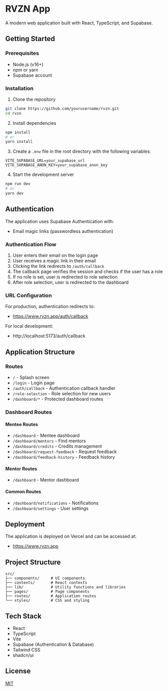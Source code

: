 # RVZN App

A modern web application built with React, TypeScript, and Supabase.

## Getting Started

### Prerequisites

- Node.js (v16+)
- npm or yarn
- Supabase account

### Installation

1. Clone the repository
```bash
git clone https://github.com/yourusername/rvzn.git
cd rvzn
```

2. Install dependencies
```bash
npm install
# or
yarn install
```

3. Create a `.env` file in the root directory with the following variables:
```
VITE_SUPABASE_URL=your_supabase_url
VITE_SUPABASE_ANON_KEY=your_supabase_anon_key
```

4. Start the development server
```bash
npm run dev
# or
yarn dev
```

## Authentication

The application uses Supabase Authentication with:
- Email magic links (passwordless authentication)

### Authentication Flow

1. User enters their email on the login page
2. User receives a magic link in their email
3. Clicking the link redirects to `/auth/callback`
4. The callback page verifies the session and checks if the user has a role
5. If no role is set, user is redirected to role selection
6. After role selection, user is redirected to the dashboard

### URL Configuration

For production, authentication redirects to:
- https://www.rvzn.app/auth/callback

For local development:
- http://localhost:5173/auth/callback

## Application Structure

### Routes

- `/` - Splash screen
- `/login` - Login page
- `/auth/callback` - Authentication callback handler
- `/role-selection` - Role selection for new users
- `/dashboard/*` - Protected dashboard routes

### Dashboard Routes

#### Mentee Routes
- `/dashboard` - Mentee dashboard
- `/dashboard/mentors` - Find mentors
- `/dashboard/credits` - Credits management
- `/dashboard/request-feedback` - Request feedback
- `/dashboard/feedback-history` - Feedback history

#### Mentor Routes
- `/dashboard` - Mentor dashboard

#### Common Routes
- `/dashboard/notifications` - Notifications
- `/dashboard/settings` - User settings

## Deployment

The application is deployed on Vercel and can be accessed at:
- https://www.rvzn.app

## Project Structure

```
src/
├── components/     # UI components
├── contexts/       # React contexts
├── lib/            # Utility functions and libraries
├── pages/          # Page components
├── routes/         # Application routes
└── styles/         # CSS and styling
```

## Tech Stack

- React
- TypeScript
- Vite
- Supabase (Authentication & Database)
- Tailwind CSS
- shadcn/ui

## License

[MIT](LICENSE)
